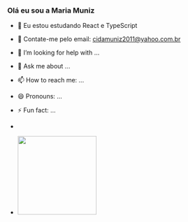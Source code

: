 ### Olá eu sou a Maria Muniz



- 🔭 Eu estou estudando React e TypeScript
- 👯 Contate-me pelo email: cidamuniz2011@yahoo.com.br
- 🤔 I’m looking for help with ...
- 💬 Ask me about ...
- 📫 How to reach me: ...
- 😄 Pronouns: ...
- ⚡ Fun fact: ...
- <div>
- <img height="180em" src="https://github-readme-stats.vercel.app/api?username=mariamuniz&show_icons=true&theme-dracula&include_all_commits-true&count_private_true"/>
  
  </div>

